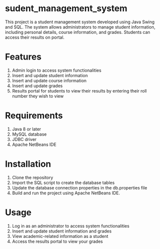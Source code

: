 # sudent_management_system

This project is a student management system developed using Java Swing and SQL. The system allows administrators to manage student information, including personal details, course information, and grades. Students can access their results on portal.

# Features
1. Admin login to access system functionalities
2. Insert and update student information
3. Insert and update course information
4. Insert and update grades
5. Results portal for students to view their results by entering their roll number they wish to view

# Requirements
1. Java 8 or later
2. MySQL database
3. JDBC driver
4. Apache NetBeans IDE


# Installation
1. Clone the repository
2. Import the SQL script to create the database tables
3. Update the database connection properties in the db.properties file
4. Build and run the project using Apache NetBeans IDE.


# Usage
1. Log in as an administrator to access system functionalities
2. Insert and update student information and grades
3. View academic-related information as a student
4. Access the results portal to view your grades
